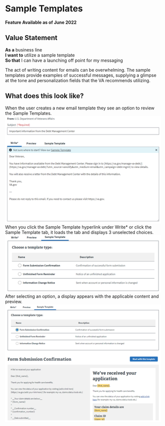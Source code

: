# Sample Templates
**Feature Available as of June 2022**

## Value Statement

**As a** business line<br>
**I want to** utilize a sample template<br>
**So that** I can have a launching off point for my messaging<br>

The act of writing content for emails can be overwhelming. The sample templates provide examples of successful messages, supplying a glimpse at the tone and personalization fields that the VA recommends utilizing.
 
## What does this look like?
When the user creates a new email template they see an option to review the Sample Templates. 
![](https://github.com/department-of-veterans-affairs/va.gov-team/blob/master/products/va-notify/images/Sample%20Templates%201.png)
When you click the Sample Template hyperlink under Write* or click the Sample Template tab, it loads the tab and displays 3 unselected choices.
![](https://github.com/department-of-veterans-affairs/va.gov-team/blob/master/products/va-notify/images/Sample%20Templates%202.png)
After selecting an option, a display appears with the applicable content and preview.
![](https://github.com/department-of-veterans-affairs/va.gov-team/blob/master/products/va-notify/images/Sample%20Templates%203.png)
